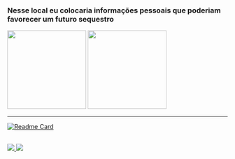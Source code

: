 ### Nesse local eu colocaria informações pessoais que poderiam favorecer um futuro sequestro

<div>

<img height=180cm src="https://github-readme-stats.vercel.app/api?username=Levi-Paz&show_icons=true&theme=gotham">
<img height=180cm src="https://github-readme-stats.vercel.app/api/top-langs/?username=Levi-Paz&layout=compact&theme=gotham">
</div>

<hr>


[![Readme Card](https://github-readme-stats.vercel.app/api/pin/?username=Levi-Paz&repo=github-readme-stats)](https://github.com/Levi-Paz/github-readme-stats)





<div style="display: inline_block"><br>
<a href=www.linkedin.com/in/levi-wesley-paz>
<img src = "https://img.shields.io/badge/LinkedIn-0077B5?style=for-the-badge&logo=linkedin&logoColor=white">
<img src = "https://img.shields.io/badge/Zorin%20OS-0CC1F3?style=for-the-badge&logo=zorin&logoColor=white">
</div>
<!--

Outros temas do gitstats

https://github.com/anuraghazra/github-readme-stats/blob/master/themes/README.md




Here are some ideas to get you started:

- 🔭 I’m currently working on ...
- 🌱 I’m currently learning ...
- 👯 I’m looking to collaborate on ...
- 🤔 I’m looking for help with ...
- 💬 Ask me about ...
- 📫 How to reach me: ...
- 😄 Pronouns: ...
- ⚡ Fun fact: ...
-->
